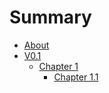 # Summary

* [About](README.md)
* [V0.1](v0.1/README.md)
   * [Chapter 1](v0.1/ch1/1-Intro.md)
      * [Chapter 1.1](v0.1/1_1.md)
